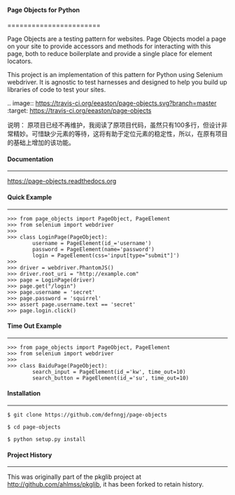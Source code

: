 #### Page Objects for Python
=======================

Page Objects are a testing pattern for websites. Page Objects model a page on
your site to provide accessors and methods for interacting with this page,
both to reduce boilerplate and provide a single place for element locators.

This project is an implementation of this pattern for Python using Selenium
webdriver. It is agnostic to test harnesses and designed to help you build up
libraries of code to test your sites.


.. image:: https://travis-ci.org/eeaston/page-objects.svg?branch=master
    :target: https://travis-ci.org/eeaston/page-objects

说明：
    原项目已经不再维护，我阅读了原项目代码，虽然只有100多行，但设计非常精妙。可惜缺少元素的等待，这将有助于定位元素的稳定性，所以，在原有项目的基础上增加的该功能。


#### Documentation
-------------

https://page-objects.readthedocs.org


#### Quick Example
-------------

    >>> from page_objects import PageObject, PageElement
    >>> from selenium import webdriver
    >>>
    >>> class LoginPage(PageObject):
            username = PageElement(id_='username')
            password = PageElement(name='password')
            login = PageElement(css='input[type="submit"]')
    >>>
    >>> driver = webdriver.PhantomJS()
    >>> driver.root_uri = "http://example.com"
    >>> page = LoginPage(driver)
    >>> page.get("/login")
    >>> page.username = 'secret'
    >>> page.password = 'squirrel'
    >>> assert page.username.text == 'secret'
    >>> page.login.click()

#### Time Out Example
-------------
    >>> from page_objects import PageObject, PageElement
    >>> from selenium import webdriver
    >>>
    >>> class BaiduPage(PageObject):
            search_input = PageElement(id_='kw', time_out=10)
            search_button = PageElement(id_='su', time_out=10)


#### Installation
------------

```shell
$ git clone https://github.com/defnngj/page-objects

$ cd page-objects

$ python setup.py install

```


#### Project History
---------------

This was originally part of the pkglib project at http://github.com/ahlmss/pkglib,
it has been forked to retain history.
